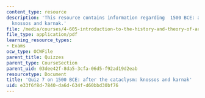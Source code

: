 ```yaml
---
content_type: resource
description: 'This resource contains information regarding  1500 BCE: after the cataclysm:
  knossos and karnak.'
file: /media/courses/4-605-introduction-to-the-history-and-theory-of-architecture-spring-2012/e33f6f8d7840da6d634fd60bbd30bf76_MIT4_605S12_quiz07.pdf
file_type: application/pdf
learning_resource_types:
- Exams
ocw_type: OCWFile
parent_title: Quizzes
parent_type: CourseSection
parent_uid: 03dee42f-8da5-3cfa-06d5-f92ad19d2eab
resourcetype: Document
title: 'Quiz 7 on 1500 BCE: after the cataclysm: knossos and karnak'
uid: e33f6f8d-7840-da6d-634f-d60bbd30bf76
---
```

